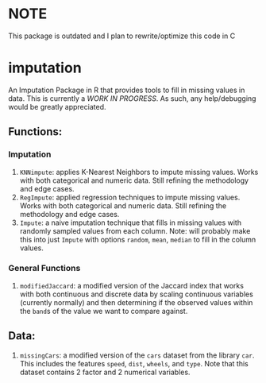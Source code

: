 # NOTE

This package is outdated and I plan to rewrite/optimize this code in C

# imputation
An Imputation Package in R that provides tools to fill in missing values in data. This is currently a *WORK IN PROGRESS*. As such, any help/debugging would be greatly appreciated. 

## Functions:
### Imputation
1) `KNNimpute`: applies K-Nearest Neighbors to impute missing values. Works with both categorical and numeric data. Still refining the methodology and edge cases.
2) `RegImpute`: applied regression techniques to impute missing values. Works with both categorical and numeric data. Still refining the methodology and edge cases.
3) `Impute`: a naive imputation technique that fills in missing values with randomly sampled values from each column. Note: will probably make this into just `Impute` with options `random`, `mean`, `median` to fill in the column values. 
### General Functions
1) `modifiedJaccard`: a modified version of the Jaccard index that works with both continuous and discrete data by scaling continuous variables (currently normally) and then determining if the observed values within the `band`s of the value we want to compare against.

## Data:
1) `missingCars`: a modified version of the `cars` dataset from the library `car`. This includes the features `speed`, `dist`, `wheels`, and `type`. Note that this dataset contains 2 factor and 2 numerical variables. 
